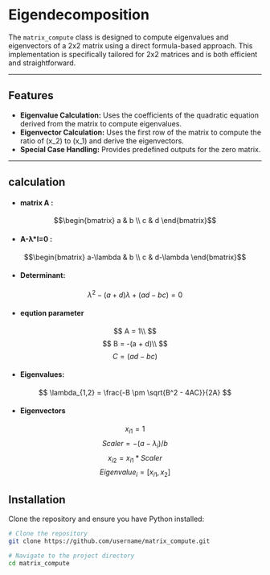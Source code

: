 # Eigendecomposition

The `matrix_compute` class is designed to compute eigenvalues and eigenvectors of a 2x2 matrix using a direct formula-based approach. This implementation is specifically tailored for 2x2 matrices and is both efficient and straightforward.

---

## Features
- **Eigenvalue Calculation:** Uses the coefficients of the quadratic equation derived from the matrix to compute eigenvalues.
- **Eigenvector Calculation:** Uses the first row of the matrix to compute the ratio of \(x_2\) to \(x_1\) and derive the eigenvectors.
- **Special Case Handling:** Provides predefined outputs for the zero matrix.

---
## calculation
- #### matrix A :
$$\begin{bmatrix} 
a & b \\ 
c & d 
\end{bmatrix}$$

- ####  A-λ*I=0  :
$$\begin{bmatrix} 
a-\lambda & b \\ 
c & d-\lambda 
\end{bmatrix}$$

- #### Determinant:
$$\lambda^2 - (a+d)\lambda+(ad-bc) = 0$$

- #### eqution parameter
$$
A = 1\\ 
$$
$$
B = -(a + d)\\ 
$$
$$
C = (ad - bc)
$$

- #### Eigenvalues:
$$
\lambda_{1,2} = \frac{-B \pm \sqrt{B^2 - 4AC}}{2A}
$$

- #### Eigenvectors
$$
x_{i1} = 1
$$
$$
Scaler = -(a-\lambda_{i})/b 
$$
$$
x_{i2} = x_{i1}*Scaler 
$$
$$
Eigenvalue_{i} = [x_{i1},x_{2}]
$$

## Installation

Clone the repository and ensure you have Python installed:
```bash
# Clone the repository
git clone https://github.com/username/matrix_compute.git

# Navigate to the project directory
cd matrix_compute
